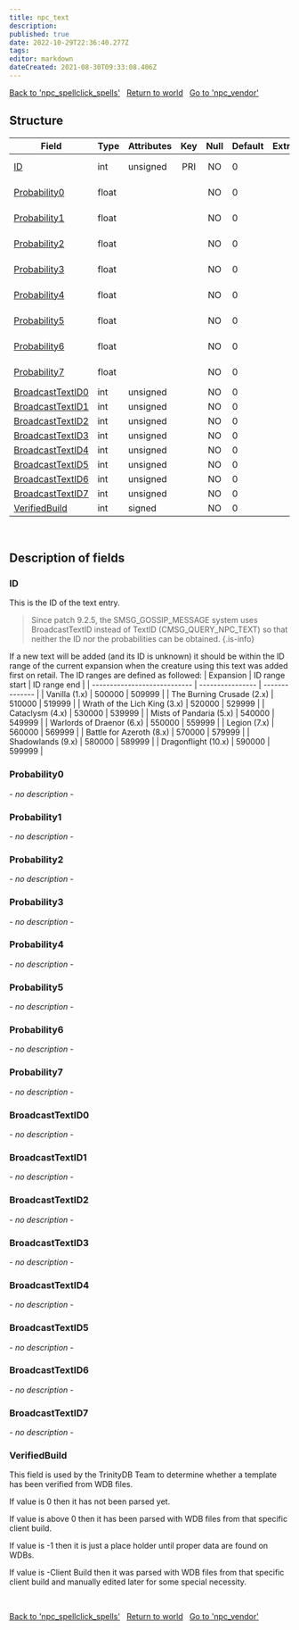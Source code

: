 ```yaml
---
title: npc_text
description: 
published: true
date: 2022-10-29T22:36:40.277Z
tags: 
editor: markdown
dateCreated: 2021-08-30T09:33:08.406Z
---
```


<a href="https://trinitycore.info/en/database/master/world/npc_spellclick_spells" class="mt-5 v-btn v-btn--depressed v-btn--flat v-btn--outlined theme--light v-size--default darkblue--text text--lighten-3"><span class="v-btn__content"><i aria-hidden="true" class="v-icon notranslate v-icon--left mdi mdi-arrow-left theme--light"></i><span>Back to 'npc_spellclick_spells'</span></span></a>&nbsp;&nbsp;&nbsp;<a href="https://trinitycore.info/en/database/master/world/home" class="mt-5 v-btn v-btn--depressed v-btn--flat v-btn--outlined theme--light v-size--default darkblue--text text--lighten-3"><span class="v-btn__content"><i aria-hidden="true" class="v-icon notranslate v-icon--left mdi mdi-home-outline theme--light"></i><span>Return to world</span></span></a>&nbsp;&nbsp;&nbsp;<a href="https://trinitycore.info/en/database/master/world/npc_vendor" class="mt-5 v-btn v-btn--depressed v-btn--flat v-btn--outlined theme--light v-size--default darkblue--text text--lighten-3"><span class="v-btn__content"><span>Go to 'npc_vendor'</span><i aria-hidden="true" class="v-icon notranslate v-icon--right mdi mdi-arrow-right theme--light"></i></span></a>

## Structure

| Field | Type | Attributes | Key | Null | Default | Extra | Comment | Source in sniff |
| --- | --- | --- | :---: | :---: | --- | --- | --- | --- |
| [ID](#id) | int | unsigned | PRI | NO | 0 |  |  | SMSG_QUERY_NPC_TEXT_RESPONSE (before 9.2.5) |
| [Probability0](#probability0) | float |  |  | NO | 0 |  |  | SMSG_QUERY_NPC_TEXT_RESPONSE (before 9.2.5) |
| [Probability1](#probability1) | float |  |  | NO | 0 |  |  | SMSG_QUERY_NPC_TEXT_RESPONSE (before 9.2.5) |
| [Probability2](#probability2) | float |  |  | NO | 0 |  |  | SMSG_QUERY_NPC_TEXT_RESPONSE (before 9.2.5) |
| [Probability3](#probability3) | float |  |  | NO | 0 |  |  | SMSG_QUERY_NPC_TEXT_RESPONSE (before 9.2.5) |
| [Probability4](#probability4) | float |  |  | NO | 0 |  |  | SMSG_QUERY_NPC_TEXT_RESPONSE (before 9.2.5) |
| [Probability5](#probability5) | float |  |  | NO | 0 |  |  | SMSG_QUERY_NPC_TEXT_RESPONSE (before 9.2.5) |
| [Probability6](#probability6) | float |  |  | NO | 0 |  |  | SMSG_QUERY_NPC_TEXT_RESPONSE (before 9.2.5) |
| [Probability7](#probability7) | float |  |  | NO | 0 |  |  | SMSG_QUERY_NPC_TEXT_RESPONSE (before 9.2.5) |
| [BroadcastTextID0](#broadcasttextid0) | int | unsigned |  | NO | 0 |  |  | fetched from hotfixes db (via wpp) |
| [BroadcastTextID1](#broadcasttextid1) | int | unsigned |  | NO | 0 |  |  | fetched from hotfixes db (via wpp) |
| [BroadcastTextID2](#broadcasttextid2) | int | unsigned |  | NO | 0 |  |  | fetched from hotfixes db (via wpp) |
| [BroadcastTextID3](#broadcasttextid3) | int | unsigned |  | NO | 0 |  |  | fetched from hotfixes db (via wpp) |
| [BroadcastTextID4](#broadcasttextid4) | int | unsigned |  | NO | 0 |  |  | fetched from hotfixes db (via wpp) |
| [BroadcastTextID5](#broadcasttextid5) | int | unsigned |  | NO | 0 |  |  | fetched from hotfixes db (via wpp) |
| [BroadcastTextID6](#broadcasttextid6) | int | unsigned |  | NO | 0 |  |  | fetched from hotfixes db (via wpp) |
| [BroadcastTextID7](#broadcasttextid7) | int | unsigned |  | NO | 0 |  |  | fetched from hotfixes db (via wpp) |
| [VerifiedBuild](#verifiedbuild) | int | signed |  | NO | 0 |  |  | generated |
&nbsp;
## Description of fields

### ID
This is the ID of the text entry.

> Since patch 9.2.5, the SMSG_GOSSIP_MESSAGE system uses BroadcastTextID instead of TextID (CMSG_QUERY_NPC_TEXT) so that neither the ID nor the probabilities can be obtained.
{.is-info}

If a new text will be added (and its ID is unknown) it should be within the ID range of the current expansion when the creature using this text was added first on retail.
The ID ranges are defined as followed:
|                    Expansion | ID range start   | ID range end   |
| ---------------------------- | ---------------- | -------------- |
| Vanilla (1.x)                |           500000 |         509999 |
| The Burning Crusade (2.x)    |           510000 |         519999 |
| Wrath of the Lich King (3.x) |           520000 |         529999 |
| Cataclysm (4.x)              |           530000 |         539999 |
| Mists of Pandaria (5.x)      |           540000 |         549999 |
| Warlords of Draenor (6.x)    |           550000 |         559999 |
| Legion (7.x)                 |           560000 |         569999 |
| Battle for Azeroth (8.x)     |           570000 |         579999 |
| Shadowlands (9.x)            |           580000 |         589999 |
| Dragonflight (10.x)          |           590000 |         599999 |
&nbsp;

### Probability0
*- no description -*
&nbsp;

### Probability1
*- no description -*
&nbsp;

### Probability2
*- no description -*
&nbsp;

### Probability3
*- no description -*
&nbsp;

### Probability4
*- no description -*
&nbsp;

### Probability5
*- no description -*
&nbsp;

### Probability6
*- no description -*
&nbsp;

### Probability7
*- no description -*
&nbsp;

### BroadcastTextID0
*- no description -*
&nbsp;

### BroadcastTextID1
*- no description -*
&nbsp;

### BroadcastTextID2
*- no description -*
&nbsp;

### BroadcastTextID3
*- no description -*
&nbsp;

### BroadcastTextID4
*- no description -*
&nbsp;

### BroadcastTextID5
*- no description -*
&nbsp;

### BroadcastTextID6
*- no description -*
&nbsp;

### BroadcastTextID7
*- no description -*
&nbsp;

### VerifiedBuild
This field is used by the TrinityDB Team to determine whether a template has been verified from WDB files.

If value is 0 then it has not been parsed yet.

If value is above 0 then it has been parsed with WDB files from that specific client build.

If value is -1 then it is just a place holder until proper data are found on WDBs.

If value is -Client Build then it was parsed with WDB files from that specific client build and manually edited later for some special necessity.

&nbsp;

<a href="https://trinitycore.info/en/database/master/world/npc_spellclick_spells" class="mt-5 v-btn v-btn--depressed v-btn--flat v-btn--outlined theme--light v-size--default darkblue--text text--lighten-3"><span class="v-btn__content"><i aria-hidden="true" class="v-icon notranslate v-icon--left mdi mdi-arrow-left theme--light"></i><span>Back to 'npc_spellclick_spells'</span></span></a>&nbsp;&nbsp;&nbsp;<a href="https://trinitycore.info/en/database/master/world/home" class="mt-5 v-btn v-btn--depressed v-btn--flat v-btn--outlined theme--light v-size--default darkblue--text text--lighten-3"><span class="v-btn__content"><i aria-hidden="true" class="v-icon notranslate v-icon--left mdi mdi-home-outline theme--light"></i><span>Return to world</span></span></a>&nbsp;&nbsp;&nbsp;<a href="https://trinitycore.info/en/database/master/world/npc_vendor" class="mt-5 v-btn v-btn--depressed v-btn--flat v-btn--outlined theme--light v-size--default darkblue--text text--lighten-3"><span class="v-btn__content"><span>Go to 'npc_vendor'</span><i aria-hidden="true" class="v-icon notranslate v-icon--right mdi mdi-arrow-right theme--light"></i></span></a>

